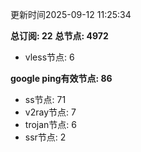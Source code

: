更新时间2025-09-12 11:25:34

**总订阅: 22**
**总节点: 4972**
- vless节点: 6

**google ping有效节点: 86**
- ss节点: 71
- v2ray节点: 7
- trojan节点: 6
- ssr节点: 2
